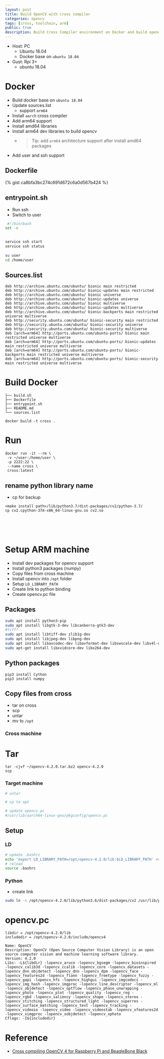 ```yaml
---
layout: post
title: Build OpenCV with cross compiler
categories: opencv
tags: [cross, toolchain, arm]
public: true
description: Build Cross Compiler environment on Docker and build opencv, This demo used RPi with ubuntu OS
---
```


- Host: PC
  - Ubuntu 18.04
  - Docker base on `ubuntu 18.04`
- Gust: Rpi 3+ 
  - ubuntu 18.04

# Docker
- Build docker base on `ubuntu 18.04`
- Update sources.list
  - support `arm64`
- Install `aarch` cross compiler
- Add arm64 support
- Install amd64 libraries
- Install arm64 dev libraries to build opencv
  - > Tip: add `arm64` architecture support after install amd64 packages
- Add user and ssh support

## Dockerfile
{% gist ca8bfa3bc274c691d672c6a0d567b424 %}

## entrypoint.sh
- Run ssh
- Switch to user

```bash
 #!/bin/bash
set -e
    
    
service ssh start
service ssh status
    
su user
cd /home/user
```

## Sources.list
```
deb http://archive.ubuntu.com/ubuntu/ bionic main restricted
deb http://archive.ubuntu.com/ubuntu/ bionic-updates main restricted
deb http://archive.ubuntu.com/ubuntu/ bionic universe
deb http://archive.ubuntu.com/ubuntu/ bionic-updates universe
deb http://archive.ubuntu.com/ubuntu/ bionic multiverse
deb http://archive.ubuntu.com/ubuntu/ bionic-updates multiverse
deb http://archive.ubuntu.com/ubuntu/ bionic-backports main restricted universe multiverse
deb http://security.ubuntu.com/ubuntu/ bionic-security main restricted
deb http://security.ubuntu.com/ubuntu/ bionic-security universe
deb http://security.ubuntu.com/ubuntu/ bionic-security multiverse
deb [arch=arm64] http://ports.ubuntu.com/ubuntu-ports/ bionic main restricted universe multiverse
deb [arch=arm64] http://ports.ubuntu.com/ubuntu-ports/ bionic-updates main restricted universe multiverse
deb [arch=arm64] http://ports.ubuntu.com/ubuntu-ports/ bionic-backports main restricted universe multiverse
deb [arch=arm64] http://ports.ubuntu.com/ubuntu-ports/ bionic-security main restricted universe multiverse
```

# Build Docker
```
├── build.sh
├── Dockerfile
├── entrypoint.sh
├── README.md
└── sources.list
```

```
docker build -t cross .
```

# Run
```
docker run -it --rm \
 -v ~/user:/home/user \
 -p 2222:22 \
 --name cross \
 cross:latest
```

## rename python library name
- cp for backup
```
<make install path>/lib/python3.7/dist-packages/cv2/python-3.7/
cp cv2.cpython-37m-x86_64-linux-gnu.so cv2.so
```

&nbsp;  
&nbsp;  
&nbsp;  
# Setup ARM machine
- Install dev packages for opencv support
- Install python3 packages (numpy)
- Copy files from cross machine
- Install opencv into `/opt` folder
- Setup `LD_LIBRARY_PATH`
- Create link to python binding
- Create opencv.pc file 

## Packages
```bash
sudo apt install python3-pip
sudo apt install libgtk-3-dev libcanberra-gtk3-dev
#tiff?
sudo apt install libtiff-dev zlib1g-dev
sudo apt install libjpeg-dev libpng-dev
sudo apt install libavcodec-dev libavformat-dev libswscale-dev libv4l-dev
sudo apt-get install libxvidcore-dev libx264-dev
```

## Python packages
```
pip3 install Cython
pip3 install numpy
```

## Copy files from cross
- tar on cross
- scp
- untar
- mv to `/opt`

### Cross machine
# Tar
```
tar -cjvf ~/opencv-4.2.0.tar.bz2 opencv-4.2.0
scp
```
### Target machine
```bash
# untar

# cp to opt

# update opencv.pc
#/usr/lib/aarch64-linux-gnu/pkgconfig/opencv.pc


```

## Setup
### LD
```bash
# update .bashrc
echo 'export LD_LIBRARY_PATH=/opt/opencv-4.2.0/lib:$LD_LIBRARY_PATH' >> .bashrc
# reload
source .bashrc
```
### Python
- create link 
```bash
sudo ln -s /opt/opencv-4.2.0/lib/python3.6/dist-packages/cv2 /usr/lib/python3/dist-packages/cv2
```

# opencv.pc
```
libdir = /opt/opencv-4.2.0/lib
includedir = /opt/opencv-4.2.0/include/opencv4

Name: OpenCV
Description: OpenCV (Open Source Computer Vision Library) is an open source computer vision and machine learning software library.
Version: 4.2.0
Libs: -L${libdir} -lopencv_aruco -lopencv_bgsegm -lopencv_bioinspired -lopencv_calib3d -lopencv_ccalib -lopencv_core -lopencv_datasets -lopencv_dnn_objdetect -lopencv_dnn -lopencv_dpm -lopencv_face -lopencv_features2d -lopencv_flann -lopencv_freetype -lopencv_fuzzy -lopencv_gapi -lopencv_hfs -lopencv_highgui -lopencv_imgcodecs -lopencv_img_hash -lopencv_imgproc -lopencv_line_descriptor -lopencv_ml -lopencv_objdetect -lopencv_optflow -lopencv_phase_unwrapping -lopencv_photo -lopencv_plot -lopencv_quality -lopencv_reg -lopencv_rgbd -lopencv_saliency -lopencv_shape -lopencv_stereo -lopencv_stitching -lopencv_structured_light -lopencv_superres -lopencv_surface_matching -lopencv_text -lopencv_tracking -lopencv_videoio -lopencv_video -lopencv_videostab -lopencv_xfeatures2d -lopencv_ximgproc -lopencv_xobjdetect -lopencv_xphoto
Cflags: -I${includedir}
```

# Reference
- [Cross compiling OpenCV 4 for Raspberry Pi and BeagleBone Black ](https://solarianprogrammer.com/2018/12/18/cross-compile-opencv-raspberry-pi-raspbian/)